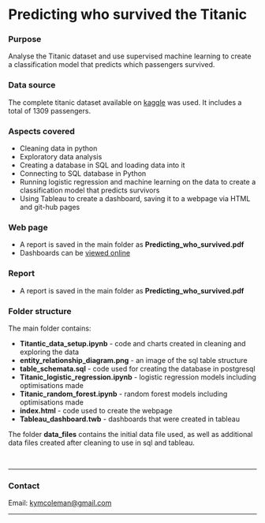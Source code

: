 # Predicting who survived the Titanic

### **Purpose**
Analyse the Titanic dataset and use supervised machine learning to create a classification model that predicts which passengers survived.

### **Data source**
The complete titanic dataset available on [kaggle](https://www.kaggle.com/datasets/vinicius150987/titanic3) was used.  It includes a total of 1309 passengers.

### **Aspects covered**
- Cleaning data in python
- Exploratory data analysis
- Creating a database in SQL and loading data into it
- Connecting to SQL database in Python
- Running logistic regression and machine learning on the data to create a classification model that predicts survivors
- Using Tableau to create a dashboard, saving it to a webpage via HTML and git-hub pages

### **Web page**
- A report is saved in the main folder as **Predicting_who_survived.pdf**
- Dashboards can be [viewed online](https://kimco2.github.io/who_survived_the_titanic/)

### **Report**
- A report is saved in the main folder as **Predicting_who_survived.pdf**

### **Folder structure**
The main folder contains:
- **Titantic_data_setup.ipynb** - code and charts created in cleaning and exploring the data
- **entity_relationship_diagram.png** - an image of the sql table structure
- **table_schemata.sql** - code used for creating the database in postgresql
- **Titanic_logistic_regression.ipynb** - logistic regression models including optimisations made
- **Titanic_random_forest.ipynb** - random forest models including optimisations made
- **index.html** - code used to create the webpage 
- **Tableau_dashboard.twb** - dashboards that were created in tableau

The folder **data_files** contains the initial data file used, as well as additional data files created after cleaning to use in sql and tableau.

<br>

---

### **Contact**
Email: kymcoleman@gmail.com

---